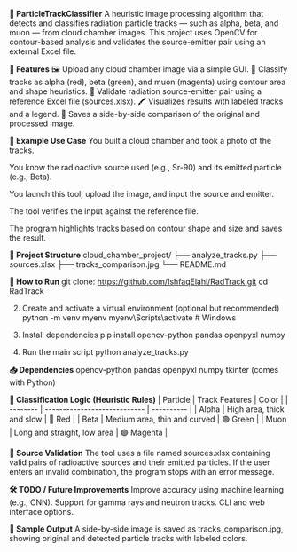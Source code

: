 **🔬 ParticleTrackClassifier**
A heuristic image processing algorithm that detects and classifies radiation particle tracks — such as alpha, beta, and muon — from cloud chamber images. This project uses OpenCV for contour-based analysis and validates the source-emitter pair using an external Excel file.

**📌 Features**
🖼️ Upload any cloud chamber image via a simple GUI.
🧠 Classify tracks as alpha (red), beta (green), and muon (magenta) using contour area and shape heuristics.
📄 Validate radiation source-emitter pair using a reference Excel file (sources.xlsx).
🖍️ Visualizes results with labeled tracks and a legend.
📸 Saves a side-by-side comparison of the original and processed image.

**🧪 Example Use Case**
You built a cloud chamber and took a photo of the tracks.

You know the radioactive source used (e.g., Sr-90) and its emitted particle (e.g., Beta).

You launch this tool, upload the image, and input the source and emitter.

The tool verifies the input against the reference file.

The program highlights tracks based on contour shape and size and saves the result.

**📂 Project Structure**
cloud_chamber_project/
├── analyze_tracks.py
├── sources.xlsx
├── tracks_comparison.jpg
└── README.md

**🚀 How to Run**
git clone: https://github.com/IshfaqElahi/RadTrack.git
cd RadTrack

2. Create and activate a virtual environment (optional but recommended)
python -m venv myenv
myenv\Scripts\activate  # Windows

3. Install dependencies
pip install opencv-python pandas openpyxl numpy

4. Run the main script
python analyze_tracks.py

**📥 Dependencies**
  opencv-python
  pandas
  openpyxl
  numpy
  tkinter (comes with Python)

**🧠 Classification Logic (Heuristic Rules)**
| Particle | Track Features               | Color      |
| -------- | ---------------------------- | ---------- |
| Alpha    | High area, thick and slow    | 🔴 Red     |
| Beta     | Medium area, thin and curved | 🟢 Green   |
| Muon     | Long and straight, low area  | 🟣 Magenta |

**📘 Source Validation**
The tool uses a file named sources.xlsx containing valid pairs of radioactive sources and their emitted particles. If the user enters an invalid combination, the program stops with an error message.

**🛠️ TODO / Future Improvements**
Improve accuracy using machine learning (e.g., CNN).
Support for gamma rays and neutron tracks.
CLI and web interface options.

**📸 Sample Output**
A side-by-side image is saved as tracks_comparison.jpg, showing original and detected particle tracks with labeled colors.


